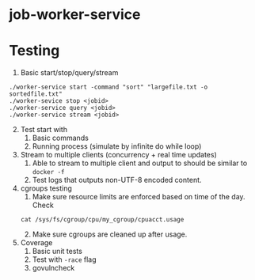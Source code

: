 # job-worker-service

# Testing
1. Basic start/stop/query/stream
```
./worker-service start -command "sort" "largefile.txt -o sortedfile.txt"
./worker-sevice stop <jobid>
./worker-service query <jobid>
./worker-service stream <jobid>
```
2. Test start with 
    1. Basic commands
    2. Running process (simulate by infinite do while loop)
3. Stream to multiple clients (concurrency + real time updates)
    1. Able to stream to multiple client and output to should be similar to `docker -f`
    2. Test logs that outputs non-UTF-8 encoded content.
4. cgroups testing
    1. Make sure resource limits are enforced based on time of the day. Check 
    ```
    cat /sys/fs/cgroup/cpu/my_cgroup/cpuacct.usage
    ```
    2. Make sure cgroups are cleaned up after usage.
5. Coverage 
    1. Basic unit tests
    2. Test with `-race` flag
    3. govulncheck